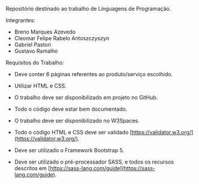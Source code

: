 Repositório destinado ao trabalho de Linguagens de Programação.

Integrantes:

- Breno Marques Azevedo
- Cleomar Felipe Rabelo Antoszczyszyn
- Gabriel Pastori
- Gustavo Ramalho

Requisitos do Trabalho:

- Deve conter 6 páginas referentes ao produto/serviço escolhido.

- Utilizar HTML e CSS.
- O trabalho deve ser disponibilizado em projeto no GitHub.
- Todo o código deve estar bem documentado.
- O trabalho deve ser disponibilizado no W3Spaces.
- Todo o código HTML e CSS deve ser validado [https://validator.w3.org/](https://validator.w3.org/).
- Deve ser utilizado o Framework Bootstrap 5.
- Deve ser utilizado o pré-processador SASS, e todos os recursos descritos em [https://sass-lang.com/guide](https://sass-lang.com/guide).
